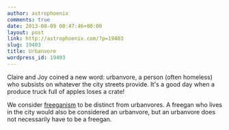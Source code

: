 ```yaml
---
author: astrophoenix
comments: true
date: 2013-08-09 00:47:46+00:00
layout: post
link: http://astrophoenix.com/?p=19403
slug: 19403
title: Urbanvore
wordpress_id: 19403
---
```


Claire and Joy coined a new word: urbanvore, a person (often homeless) who subsists on whatever the city streets provide. It's a good day when a produce truck full of apples loses a crate!

We consider [freeganism](http://wikipedia.org/wiki/Freeganism) to be distinct from urbanvores. A freegan who lives in the city would also be considered an urbanvore, but an urbanvore does not necessarily have to be a freegan.
